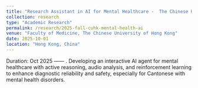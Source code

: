 ```yaml
---
title: "Research Assistant in AI for Mental Healthcare -  The Chinese University of Hong Kong"
collection: research
type: "Academic Research"
permalink: /research/2025-fall-cuhk-mental-health-ai
venue: "Faculty of Medicine, The Chinese University of Hong Kong"
date: 2025-10-01
location: "Hong Kong, China"
---
```

Duration: Oct 2025 —— . Developing an interactive AI agent for mental healthcare with active reasoning, audio analysis, and reinforcement learning to enhance diagnostic reliability and safety, especially for Cantonese with mental health disorders.